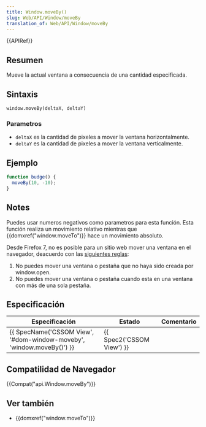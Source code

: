 ```yaml
---
title: Window.moveBy()
slug: Web/API/Window/moveBy
translation_of: Web/API/Window/moveBy
---
```

{{APIRef}}

## Resumen

Mueve la actual ventana a consecuencia de una cantidad especificada.

## Sintaxis

    window.moveBy(deltaX, deltaY)

### Parametros

- `deltaX` es la cantidad de pixeles a mover la ventana horizontalmente.
- `deltaY` es la cantidad de pixeles a mover la ventana verticalmente.

## Ejemplo

```js
function budge() {
  moveBy(10, -10);
}
```

## Notes

Puedes usar numeros negativos como parametros para esta función. Esta función realiza un movimiento relativo mientras que {{domxref("window.moveTo")}} hace un movimiento absoluto.

Desde Firefox 7, no es posible para un sitio web mover una ventana en el navegador, deacuerdo con las [siguientes reglas](https://bugzilla.mozilla.org/show_bug.cgi?id=565541#c24):

1. No puedes mover una ventana o pestaña que no haya sido creada por window\.open.
2. No puedes mover una ventana o pestaña cuando esta en una ventana con más de una sola pestaña.

## Especificación

| Especificación                                                                               | Estado                           | Comentario |
| -------------------------------------------------------------------------------------------- | -------------------------------- | ---------- |
| {{ SpecName('CSSOM View', '#dom-window-moveby', 'window.moveBy()') }} | {{ Spec2('CSSOM View') }} |            |

## Compatilidad de Navegador

{{Compat("api.Window.moveBy")}}

## Ver también

- {{domxref("window.moveTo")}}
